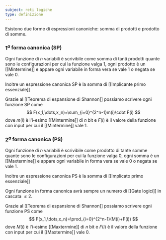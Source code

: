 ```yaml
---
subject: reti logiche
type: definizione
---
```

Esistono due forme di espressioni canoniche: somma di prodotti e prodotto di somme.

### $1^a$ forma canonica (SP)
Ogni funzione di $n$ variabili è scrivibile come somma di tanti prodotti quante sono le configurazioni per cui la funzione valga 1, ogni prodotto è un [[Mintermine]] e appare ogni variabile in forma vera se vale 1 o negata se vale 0.

Inoltre un espressione canonica SP è la somma di [[Implicante primo essenziale]]

Grazie al [[Teorema di espansione di Shannon]] possiamo scrivere ogni funzione SP come
$$
F(x_1,\dots,x_n)=\sum_{i=0}^{2^n-1}m(i)\cdot F(i)
$$
dove $m(i)$ è l'i-esimo [[Mintermine]] di $n$ bit e $F(i)$ è il valore della funzione con input per cui il [[Mintermine]] vale 1.

### $2^a$ forma canonica (PS)
Ogni funzione di $n$ variabili è scrivibile come prodotto di tante somme quante sono le configurazioni per cui la funzione valga 0, ogni somma è un [[Maxtermine]] e appare ogni variabile in forma vera se vale 0 o negata se vale 1.

Inoltre un espressione canonica PS è la somma di [[Implicato primo essenziale]]

Ogni funzione in forma canonica avrà sempre un numero di [[Gate logici]] in cascata $\le2$.

Grazie al [[Teorema di espansione di Shannon]] possiamo scrivere ogni funzione PS come
$$
F(x_1,\dots,x_n)=\prod_{i=0}^{2^n-1}(M(i)+F(i))
$$
dove $M(i)$ è l'i-esimo [[Maxtermine]] di $n$ bit e $F(i)$ è il valore della funzione con input per cui il [[Maxtermine]] vale 0.